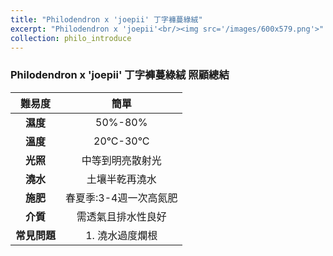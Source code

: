 ```yaml
---
title: "Philodendron x 'joepii' 丁字褲蔓綠絨"
excerpt: "Philodendron x 'joepii'<br/><img src='/images/600x579.png'>"
collection: philo_introduce
---
```


### Philodendron x 'joepii' 丁字褲蔓綠絨 照顧總結

|**難易度**| 簡單 |
|:-:|:-:|
|**濕度**|50%-80%|
|**溫度**|20°C-30°C|
|**光照**|中等到明亮散射光|
|**澆水**|土壤半乾再澆水|
|**施肥**|春夏季:3-4週一次高氮肥|
|**介質**|需透氣且排水性良好|
|**常見問題**|1. 澆水過度爛根|
